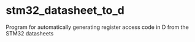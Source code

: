 stm32_datasheet_to_d
====================

Program for automatically generating register access code in D from the STM32 datasheets
